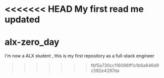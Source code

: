 <<<<<<< HEAD 
My first read me updated
=======
# alx-zero_day
I'm now a ALX student , this is my first repository as a full-stack engineer 
>>>>>>> fbf5a730cc116096ff1c1b6a646d9c582e4297da
